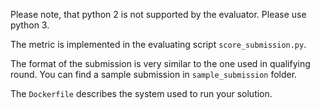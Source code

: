 Please note, that python 2 is not supported by the evaluator. Please use python 3.

The metric is implemented in the evaluating script `score_submission.py`.

The format of the submission is very similar to the one used in qualifying round. You can find a sample submission in `sample_submission` folder.

The `Dockerfile` describes the system used to run your solution.
